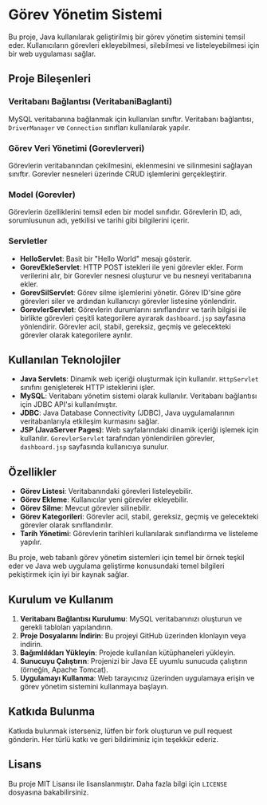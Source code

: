 # Görev Yönetim Sistemi

Bu proje, Java kullanılarak geliştirilmiş bir görev yönetim sistemini temsil eder. Kullanıcıların görevleri ekleyebilmesi, silebilmesi ve listeleyebilmesi için bir web uygulaması sağlar.

## Proje Bileşenleri

### Veritabanı Bağlantısı (VeritabaniBaglanti)
MySQL veritabanına bağlanmak için kullanılan sınıftır. Veritabanı bağlantısı, `DriverManager` ve `Connection` sınıfları kullanılarak yapılır.

### Görev Veri Yönetimi (Gorevlerveri)
Görevlerin veritabanından çekilmesini, eklenmesini ve silinmesini sağlayan sınıftır. Gorevler nesneleri üzerinde CRUD işlemlerini gerçekleştirir.

### Model (Gorevler)
Görevlerin özelliklerini temsil eden bir model sınıfıdır. Görevlerin ID, adı, sorumlusunun adı, yetkilisi ve tarihi gibi bilgilerini içerir.

### Servletler

- **HelloServlet**: Basit bir "Hello World" mesajı gösterir.
- **GorevEkleServlet**: HTTP POST istekleri ile yeni görevler ekler. Form verilerini alır, bir Gorevler nesnesi oluşturur ve bu nesneyi veritabanına ekler.
- **GorevSilServlet**: Görev silme işlemlerini yönetir. Görev ID'sine göre görevleri siler ve ardından kullanıcıyı görevler listesine yönlendirir.
- **GorevlerServlet**: Görevlerin durumlarını sınıflandırır ve tarih bilgisi ile birlikte görevleri çeşitli kategorilere ayırarak `dashboard.jsp` sayfasına yönlendirir. Görevler acil, stabil, gereksiz, geçmiş ve gelecekteki görevler olarak kategorilere ayrılır.

## Kullanılan Teknolojiler

- **Java Servlets**: Dinamik web içeriği oluşturmak için kullanılır. `HttpServlet` sınıfını genişleterek HTTP isteklerini işler.
- **MySQL**: Veritabanı yönetim sistemi olarak kullanılır. Veritabanı bağlantısı için JDBC API'si kullanılmıştır.
- **JDBC**: Java Database Connectivity (JDBC), Java uygulamalarının veritabanlarıyla etkileşim kurmasını sağlar.
- **JSP (JavaServer Pages)**: Web sayfalarındaki dinamik içeriği işlemek için kullanılır. `GorevlerServlet` tarafından yönlendirilen görevler, `dashboard.jsp` sayfasında kullanıcıya sunulur.

## Özellikler

- **Görev Listesi**: Veritabanındaki görevleri listeleyebilir.
- **Görev Ekleme**: Kullanıcılar yeni görevler ekleyebilir.
- **Görev Silme**: Mevcut görevler silinebilir.
- **Görev Kategorileri**: Görevler acil, stabil, gereksiz, geçmiş ve gelecekteki görevler olarak sınıflandırılır.
- **Tarih Yönetimi**: Görevlerin tarihleri kullanılarak sınıflandırma ve listeleme yapılır.

Bu proje, web tabanlı görev yönetim sistemleri için temel bir örnek teşkil eder ve Java web uygulama geliştirme konusundaki temel bilgileri pekiştirmek için iyi bir kaynak sağlar.

## Kurulum ve Kullanım

1. **Veritabanı Bağlantısı Kurulumu**: MySQL veritabanınızı oluşturun ve gerekli tabloları yapılandırın.
2. **Proje Dosyalarını İndirin**: Bu projeyi GitHub üzerinden klonlayın veya indirin.
3. **Bağımlılıkları Yükleyin**: Projede kullanılan kütüphaneleri yükleyin.
4. **Sunucuyu Çalıştırın**: Projenizi bir Java EE uyumlu sunucuda çalıştırın (örneğin, Apache Tomcat).
5. **Uygulamayı Kullanma**: Web tarayıcınız üzerinden uygulamaya erişin ve görev yönetim sistemini kullanmaya başlayın.

## Katkıda Bulunma

Katkıda bulunmak isterseniz, lütfen bir fork oluşturun ve pull request gönderin. Her türlü katkı ve geri bildiriminiz için teşekkür ederiz.

## Lisans

Bu proje MIT Lisansı ile lisanslanmıştır. Daha fazla bilgi için `LICENSE` dosyasına bakabilirsiniz.

